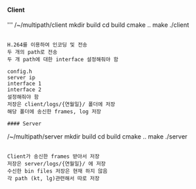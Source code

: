 #### Client
'''
/~/multipath/client
mkdir build
cd build
cmake ..
make
./client
```

H.264를 이용하여 인코딩 및 전송
두 개의 path로 전송
두 개 path에 대한 interface 설정해줘야 함

config.h
server ip
interface 1
interface 2
설정해줘야 함
저장은 client/logs/{연월일}/ 폴더에 저장
해당 폴더에 송신한 frames, log 저장

#### Server
```
/~/multipath/server
mkdir build
cd build
cmake ..
make
./server
```

Client가 송신한 frames 받아서 저장
저장은 server/logs/{연월일}/ 에 저장
수신한 bin files 저장은 현재 하지 않음
각 path (kt, lg)관련해서 따로 저장